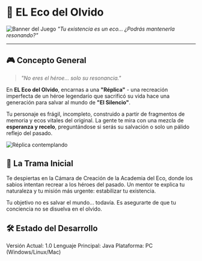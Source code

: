 # 🧠 EL Eco del Olvido

![Banner del Juego](https://via.placeholder.com/800x200/2C2F33/FFFFFF?text=EL+Eco+del+Olvido)
*"Tu existencia es un eco... ¿Podrás mantenerla resonando?"*

---

## 🎮 Concepto General

> *"No eres el héroe... solo su resonancia."*

En **EL Eco del Olvido**, encarnas a una **"Réplica"** - una recreación imperfecta de un héroe legendario que sacrificó su vida hace una generación para salvar al mundo de **"El Silencio"**. 

Tu personaje es frágil, incompleto, construido a partir de fragmentos de memoria y ecos vitales del original. La gente te mira con una mezcla de **esperanza y recelo**, preguntándose si serás su salvación o solo un pálido reflejo del pasado.

![Réplica contemplando](https://via.placeholder.com/400x200/1a1f2c/FFFFFF?text=Réplica+en+la+Academia)

## 📖 La Trama Inicial

Te despiertas en la Cámara de Creación de la Academia del Eco, donde los sabios intentan recrear a los héroes del pasado. Un mentor te explica tu naturaleza y tu misión más urgente: estabilizar tu existencia.

Tu objetivo no es salvar el mundo... todavía. Es asegurarte de que tu conciencia no se disuelva en el olvido.

## 🛠️ Estado del Desarrollo
Versión Actual: 1.0
Lenguaje Principal: Java
Plataforma: PC (Windows/Linux/Mac)
